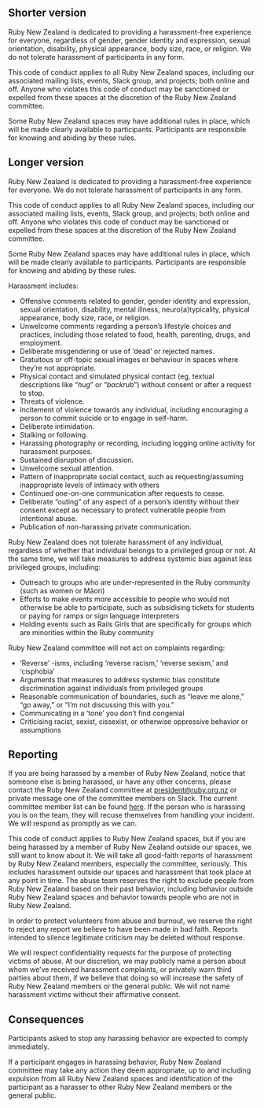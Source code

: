 ## Shorter version

Ruby New Zealand is dedicated to providing a harassment-free experience for everyone, regardless of gender, gender identity and expression, sexual orientation, disability, physical appearance, body size, race, or religion. We do not tolerate harassment of participants in any form.

This code of conduct applies to all Ruby New Zealand spaces, including our associated mailing lists, events, Slack group, and projects; both online and off. Anyone who violates this code of conduct may be sanctioned or expelled from these spaces at the discretion of the Ruby New Zealand committee.

Some Ruby New Zealand spaces may have additional rules in place, which will be made clearly available to participants. Participants are responsible for knowing and abiding by these rules.

## Longer version

Ruby New Zealand is dedicated to providing a harassment-free experience for everyone. We do not tolerate harassment of participants in any form.

This code of conduct applies to all Ruby New Zealand spaces, including our associated mailing lists, events, Slack group, and projects; both online and off. Anyone who violates this code of conduct may be sanctioned or expelled from these spaces at the discretion of the Ruby New Zealand committee.

Some Ruby New Zealand spaces may have additional rules in place, which will be made clearly available to participants. Participants are responsible for knowing and abiding by these rules.

Harassment includes:

* Offensive comments related to gender, gender identity and expression, sexual orientation, disability, mental illness, neuro(a)typicality, physical appearance, body size, race, or religion.
* Unwelcome comments regarding a person’s lifestyle choices and practices, including those related to food, health, parenting, drugs, and employment.
* Deliberate misgendering or use of ‘dead’ or rejected names.
* Gratuitous or off-topic sexual images or behaviour in spaces where they’re not appropriate.
* Physical contact and simulated physical contact (eg, textual descriptions like “*hug*” or “*backrub*”) without consent or after a request to stop.
* Threats of violence.
* Incitement of violence towards any individual, including encouraging a person to commit suicide or to engage in self-harm.
* Deliberate intimidation.
* Stalking or following.
* Harassing photography or recording, including logging online activity for harassment purposes.
* Sustained disruption of discussion.
* Unwelcome sexual attention.
* Pattern of inappropriate social contact, such as requesting/assuming inappropriate levels of intimacy with others
* Continued one-on-one communication after requests to cease.
* Deliberate “outing” of any aspect of a person’s identity without their consent except as necessary to protect vulnerable people from intentional abuse.
* Publication of non-harassing private communication. 

Ruby New Zealand does not tolerate harassment of any individual, regardless of whether that individual belongs to a privileged group or not. At the same time, we will take measures to address systemic bias against less privileged groups, including:

* Outreach to groups who are under-represented in the Ruby community (such as women or Māori)
* Efforts to make events more accessible to people who would not otherwise be able to participate, such as subsidising tickets for students or paying for ramps or sign language interpreters
* Holding events such as Rails Girls that are specifically for groups which are minorities within the Ruby community

Ruby New Zealand committee will not act on complaints regarding:

* ‘Reverse’ -isms, including ‘reverse racism,’ ‘reverse sexism,’ and ‘cisphobia’
* Arguments that measures to address systemic bias constitute discrimination against individuals from privileged groups
* Reasonable communication of boundaries, such as “leave me alone,” “go away,” or “I’m not discussing this with you.”
* Communicating in a ‘tone’ you don’t find congenial
* Criticising racist, sexist, cissexist, or otherwise oppressive behavior or assumptions 

## Reporting

If you are being harassed by a member of Ruby New Zealand, notice that someone else is being harassed, or have any other concerns, please contact the Ruby New Zealand committee at president@ruby.org.nz or private message one of the committee members on Slack. The current committee member list can be found [here](http://ruby.nz/). If the person who is harassing you is on the team, they will recuse themselves from handling your incident. We will respond as promptly as we can.

This code of conduct applies to Ruby New Zealand spaces, but if you are being harassed by a member of Ruby New Zealand outside our spaces, we still want to know about it. We will take all good-faith reports of harassment by Ruby New Zealand members, especially the committee, seriously. This includes harassment outside our spaces and harassment that took place at any point in time. The abuse team reserves the right to exclude people from Ruby New Zealand based on their past behavior, including behavior outside Ruby New Zealand spaces and behavior towards people who are not in Ruby New Zealand.

In order to protect volunteers from abuse and burnout, we reserve the right to reject any report we believe to have been made in bad faith. Reports intended to silence legitimate criticism may be deleted without response.

We will respect confidentiality requests for the purpose of protecting victims of abuse. At our discretion, we may publicly name a person about whom we’ve received harassment complaints, or privately warn third parties about them, if we believe that doing so will increase the safety of Ruby New Zealand members or the general public. We will not name harassment victims without their affirmative consent.

## Consequences

Participants asked to stop any harassing behavior are expected to comply immediately.

If a participant engages in harassing behavior, Ruby New Zealand committee may take any action they deem appropriate, up to and including expulsion from all Ruby New Zealand spaces and identification of the participant as a harasser to other Ruby New Zealand members or the general public. 
